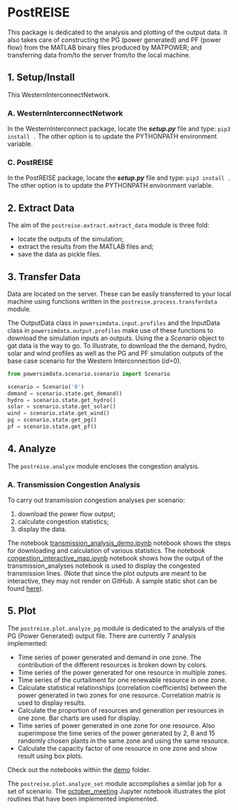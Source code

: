 # PostREISE
This package is dedicated to the analysis and plotting of the output data. It
also takes care of constructing the PG (power generated) and PF (power flow)
from the MATLAB binary files produced by MATPOWER; and transferring data from/to
the server from/to the local machine.

## 1. Setup/Install
This WesternInterconnectNetwork.


### A. WesternInterconnectNetwork
In the WesternInterconnect package, locate the ***setup.py*** file and type:
`pip3 install .` The other option is to update the PYTHONPATH environment
variable.


### C. PostREISE
In the PostREISE package, locate the ***setup.py*** file and type:
`pip3 install .` The other option is to update the PYTHONPATH environment
variable.



## 2. Extract Data
The aim of the `postreise.extract.extract_data` module is three fold:
* locate the outputs of the simulation;
* extract the results from the MATLAB files and;
* save the data as pickle files.



## 3. Transfer Data
Data are located on the server. These can be easily transferred to your local
machine using functions written in the `postreise.process.transferdata` module.

The OutputData class in `powersimdata.input.profiles` and the InputData class
in `powersimdata.output.profiles` make use of these functions to download the
simulation inputs an outputs. Using the a *Scenario* object to gat data is the
way to go. To illustrate, to download the the demand, hydro, solar and wind
profiles as well as the PG and PF simulation outputs of the base case scenario
for the Western Interconnection (*id*=0). 
```python
from powersimdata.scenario.scenario import Scenario

scenario = Scenario('0')
demand = scenario.state.get_demand()
hydro = scenario.state.get_hydro()
solar = scenario.state.get_solar()
wind = scenario.state.get_wind()
pg = scenario.state.get_pg()
pf = scenario.state.get_pf()
``` 



## 4. Analyze
The `postreise.analyze` module encloses the congestion analysis.

### A. Transmission Congestion Analysis
To carry out transmission congestion analyses per scenario:
1. download the power flow output;
2. calculate congestion statistics;
3. display the data.

The notebook [transmission_analysis_demo.ipynb](https://github.com/intvenlab/PostREISE/tree/develop/postreise/analyze/demo/transmission_analysis_demo.ipynb) notebook shows the steps for downloading and calculation of various statistics. The notebook [congestion_interactive_map.ipynb](https://github.com/intvenlab/PostREISE/tree/develop/postreise/analyze/demo/WECC_Congestion_interactive_map.ipynb) notebook shows how the output of the transmission_analyses notebook is used to display the congested transmission lines. (Note that since the plot outputs are meant to be interactive, they may not render on GitHub. A sample static shot can be found [here](https://github.com/intvenlab/PostREISE/tree/develop/postreise/analyze/demo/sampleTransmissionCongestion.PNG)).


## 5. Plot
The `postreise.plot.analyze_pg` module is dedicated to the analysis of the PG
(Power Generated) output file. There are currently 7 analysis implemented:
* Time series of power generated and demand in one zone. The contribution of
the different resources is broken down by colors.
* Time series of the power generated for one resource in multiple zones.
* Time series of the curtailment for one renewable resource in one zone.
* Calculate statistical relationships (correlation coefficients) between the
power generated in two zones for one resource. Correlation matrix is used to
display results.
* Calculate the proportion of resources and generation per resources in one
zone. Bar charts are used for display.
* Time series of power generated in one zone for one resource. Also superimpose
the time series of the power generated by 2, 8 and 15 randomly chosen plants in
the same zone and using the same resource.
* Calculate the capacity factor of one resource in one zone and show result
using box plots.

Check out the notebooks within the [demo][plot_notebooks] folder.

The `postreise.plot.analyze_set` module accomplishes a similar job for a set of
scenario. The [october_meeting][october_meeting_notebook] Jupyter notebook
illustrates the plot routines that have been implemented implemented.

[plot_notebooks]: https://github.com/intvenlab/PostREISE/blob/develop/postreise/plot/demo/
[october_meeting_notebook]: https://github.com/intvenlab/PostREISE/blob/develop/postreise/plot/demo/october_meeting.ipynb
